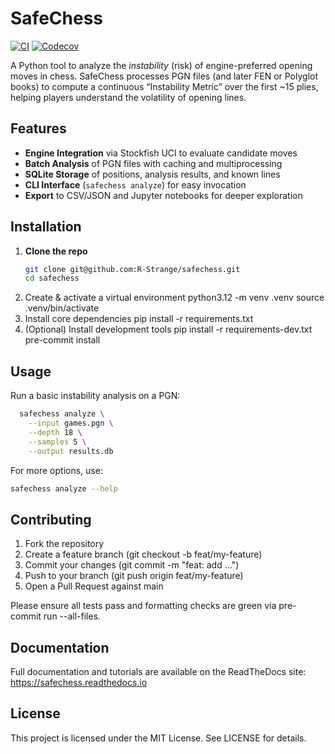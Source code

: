 # SafeChess

[![CI](https://github.com/R-Strange/safechess/actions/workflows/ci.yml/badge.svg)](https://github.com/R-Strange/safechess/actions/workflows/ci.yml) [![Codecov](https://codecov.io/gh/R-Strange/safechess/branch/main/graph/badge.svg)](https://codecov.io/gh/R-Strange/safechess)

A Python tool to analyze the *instability* (risk) of engine-preferred opening moves in chess. SafeChess processes PGN files (and later FEN or Polyglot books) to compute a continuous “Instability Metric” over the first ~15 plies, helping players understand the volatility of opening lines.  

## Features

- **Engine Integration** via Stockfish UCI to evaluate candidate moves  
- **Batch Analysis** of PGN files with caching and multiprocessing  
- **SQLite Storage** of positions, analysis results, and known lines  
- **CLI Interface** (`safechess analyze`) for easy invocation  
- **Export** to CSV/JSON and Jupyter notebooks for deeper exploration  

## Installation

1. **Clone the repo**  
   ```bash
   git clone git@github.com:R-Strange/safechess.git
   cd safechess
2. Create & activate a virtual environment
  python3.12 -m venv .venv
  source .venv/bin/activate
3. Install core dependencies
  pip install -r requirements.txt
4. (Optional) Install development tools
  pip install -r requirements-dev.txt
  pre-commit install

## Usage

Run a basic instability analysis on a PGN:

```bash
  safechess analyze \
    --input games.pgn \
    --depth 18 \
    --samples 5 \
    --output results.db
```
For more options, use:
  ```bash
  safechess analyze --help
```


## Contributing

1. Fork the repository
2. Create a feature branch (git checkout -b feat/my-feature)
3. Commit your changes (git commit -m "feat: add …")
4. Push to your branch (git push origin feat/my-feature)
5. Open a Pull Request against main

Please ensure all tests pass and formatting checks are green via pre-commit run --all-files.

## Documentation

Full documentation and tutorials are available on the ReadTheDocs site: https://safechess.readthedocs.io


## License

This project is licensed under the MIT License. See LICENSE for details.
